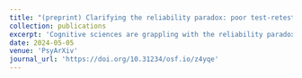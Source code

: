 ```yaml
---
title: "(preprint) Clarifying the reliability paradox: poor test-retest reliability attenuates group differences"
collection: publications
excerpt: 'Cognitive sciences are grappling with the reliability paradox: measures that robustly produce within-group effects tend to have low test-retest reliability, rendering them unsuitable for studying individual differences. Despite the growing awareness of this paradox, its full extent remains under-appreciated. Specifically, most research focuses exclusively on how reliability affects correlational analyses of individual differences, while largely ignoring its effects on studying group differences. Moreover, by conflating within- and between-group effects, some studies erroneously suggest that poor reliability does not pose problems for studying group differences. This brief report aims to clarify this misunderstanding through simple data simulations. To make the argument more intuitive, we consider two illustrative cases: comparing patients versus controls and comparing two groups formed by a median split. We demonstrate that reliability attenuates observed group differences just as much as it attenuates individual differences. Given that dichotomizing/grouping continuous data - which is implicit in many group differences analyses - leads to a loss of statistical power, low reliability proves to be even more problematic for studying group differences. We hope this work will bring more awareness to the relevance of the reliability paradox to studies investigating group differences. While here we focused on cognitive sciences and psychiatry, our findings are quite general and could inform many other areas of research, including education, sex, gender, age, race, ethnicity, etc.'
date: 2024-05-05
venue: 'PsyArXiv'
journal_url: 'https://doi.org/10.31234/osf.io/z4yqe'
---
```

